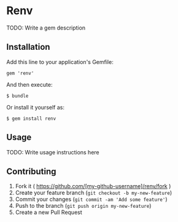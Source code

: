 # Renv

TODO: Write a gem description

## Installation

Add this line to your application's Gemfile:

    gem 'renv'

And then execute:

    $ bundle

Or install it yourself as:

    $ gem install renv

## Usage

TODO: Write usage instructions here

## Contributing

1. Fork it ( https://github.com/[my-github-username]/renv/fork )
2. Create your feature branch (`git checkout -b my-new-feature`)
3. Commit your changes (`git commit -am 'Add some feature'`)
4. Push to the branch (`git push origin my-new-feature`)
5. Create a new Pull Request
